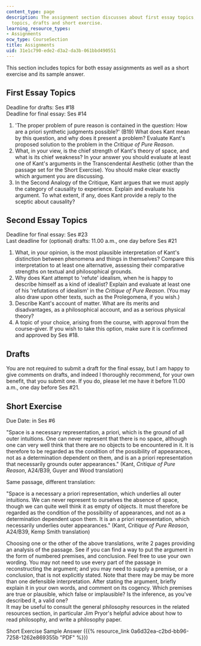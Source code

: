 ```yaml
---
content_type: page
description: The assignment section discusses about first essay topics, second essay
  topics, drafts and short exercise.
learning_resource_types:
- Assignments
ocw_type: CourseSection
title: Assignments
uid: 31e1c790-ede2-d3a2-da3b-061bbd490551
---
```


This section includes topics for both essay assignments as well as a short exercise and its sample answer.

First Essay Topics
------------------

Deadline for drafts: Ses #18  
Deadline for final essay: Ses #14

1.  'The proper problem of pure reason is contained in the question: How are a priori synthetic judgments possible?' (B19) What does Kant mean by this question, and why does it present a problem? Evaluate Kant's proposed solution to the problem in the _Critique of Pure Reason_.
2.  What, in your view, is the chief strength of Kant's theory of space, and what is its chief weakness? In your answer you should evaluate at least one of Kant's arguments in the Transcendental Aesthetic (other than the passage set for the Short Exercise). You should make clear exactly which argument you are discussing.
3.  In the Second Analogy of the Critique, Kant argues that we must apply the category of causality to experience. Explain and evaluate his argument. To what extent, if any, does Kant provide a reply to the sceptic about causality?

Second Essay Topics
-------------------

Deadline for final essay: Ses #23  
Last deadline for (optional) drafts: 11.00 a.m., one day before Ses #21

1.  What, in your opinion, is the most plausible interpretation of Kant's distinction between phenomena and things in themselves? Compare this interpretation to at least one alternative, assessing their comparative strengths on textual and philosophical grounds.
2.  Why does Kant attempt to 'refute' idealism, when he is happy to describe himself as a kind of idealist? Explain and evaluate at least one of his 'refutations of idealism' in the _Critique of Pure Reason_. (You may also draw upon other texts, such as the Prolegomena, if you wish.)
3.  Describe Kant's account of matter. What are its merits and disadvantages, as a philosophical account, and as a serious physical theory?
4.  A topic of your choice, arising from the course, with approval from the course-giver. If you wish to take this option, make sure it is confirmed and approved by Ses #18.

Drafts
------

You are not required to submit a draft for the final essay, but I am happy to give comments on drafts, and indeed I thoroughly recommend, for your own benefit, that you submit one. If you do, please let me have it before 11.00 a.m., one day before Ses #21.

Short Exercise
--------------

Due Date: in Ses #6

"Space is a necessary representation, a priori, which is the ground of all outer intuitions. One can never represent that there is no space, although one can very well think that there are no objects to be encountered in it. It is therefore to be regarded as the condition of the possibility of appearances, not as a determination dependent on them, and is an a priori representation that necessarily grounds outer appearances." (Kant, _Critique of Pure Reason_, A24/B39, Guyer and Wood translation)

Same passage, different translation:

"Space is a necessary a priori representation, which underlies all outer intuitions. We can never represent to ourselves the absence of space, though we can quite well think it as empty of objects. It must therefore be regarded as the condition of the possibility of appearances, and not as a determination dependent upon them. It is an a priori representation, which necessarily underlies outer appearances." (Kant, _Critique of Pure Reason_, A24/B39, Kemp Smith translation)

Choosing one or the other of the above translations, write 2 pages providing an analysis of the passage. See if you can find a way to put the argument in the form of numbered premises, and conclusion. Feel free to use your own wording. You may not need to use every part of the passage in reconstructing the argument; and you may need to supply a premise, or a conclusion, that is not explicitly stated. Note that there may be may be more than one defensible interpretation. After stating the argument, briefly explain it in your own words, and comment on its cogency. Which premises are true or plausible, which false or implausible? Is the inference, as you've described it, a valid one?  
It may be useful to consult the general philosophy resources in the related resources section, in particular Jim Pryor's helpful advice about how to read philosophy, and write a philosophy paper.

Short Exercise Sample Answer ({{% resource_link 0a6d32ea-c2bd-bb96-7258-1262e869355b "PDF" %}})